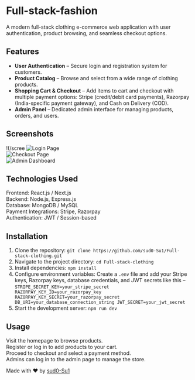 # Full-stack-fashion

A modern full-stack clothing e-commerce web application with user authentication, product browsing, and seamless checkout options.

## Features

- **User Authentication** – Secure login and registration system for customers.  
- **Product Catalog** – Browse and select from a wide range of clothing products.  
- **Shopping Cart & Checkout** – Add items to cart and checkout with multiple payment options: Stripe (credit/debit card payments), Razorpay (India-specific payment gateway), and Cash on Delivery (COD).  
- **Admin Panel** – Dedicated admin interface for managing products, orders, and users.

## Screenshots

!(/scree
![Login Page](path/to/login_screenshot.png)  
![Checkout Page](path/to/checkout_screenshot.png)  
![Admin Dashboard](path/to/admin_dashboard_screenshot.png)

## Technologies Used

Frontend: React.js / Next.js  
Backend: Node.js, Express.js  
Database: MongoDB / MySQL  
Payment Integrations: Stripe, Razorpay  
Authentication: JWT / Session-based

## Installation

1. Clone the repository: `git clone https://github.com/sud0-Su1/Full-stack-clothing.git`  
2. Navigate to the project directory: `cd Full-stack-clothing`  
3. Install dependencies: `npm install`  
4. Configure environment variables: Create a `.env` file and add your Stripe keys, Razorpay keys, database credentials, and JWT secrets like this –  
   `STRIPE_SECRET_KEY=your_stripe_secret RAZORPAY_KEY_ID=your_razorpay_key RAZORPAY_KEY_SECRET=your_razorpay_secret DB_URI=your_database_connection_string JWT_SECRET=your_jwt_secret`  
5. Start the development server: `npm run dev`

## Usage

Visit the homepage to browse products.  
Register or log in to add products to your cart.  
Proceed to checkout and select a payment method.  
Admins can log in to the admin page to manage the store.



Made with ❤️ by [sud0-Su1](https://github.com/sud0-Su1)
